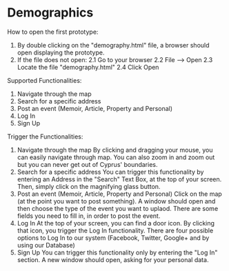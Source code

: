 Demographics
======

How to open the first prototype:
  1. By double clicking on the "demography.html" file, a browser should open displaying the prototype.
  2. If the file does not open:
      2.1 Go to your browser 
      2.2 File --> Open
      2.3 Locate the file "demography.html"
      2.4 Click Open

Supported Functionalities:
  1. Navigate through the map
  2. Search for a specific address
  3. Post an event (Memoir, Article, Property and Personal)
  4. Log In
  5. Sign Up
  
Trigger the Functionalities:
  1. Navigate through the map
      By clicking and dragging your mouse, you can easily navigate through map. You can also zoom in and zoom out but you can never get out of Cyprus' boundaries.
  2. Search for a specific address
      You can trigger this functionality by entering an Address in the "Search" Text Box, at the top of your screen. Then, simply click on the magnifying glass button.
  3. Post an event (Memoir, Article, Property and Personal)
      Click on the map (at the point you want to post something). A window should open and then choose the type of the event you want to uplaod. There are some fields you need to fill in, in order to post the event.
  4. Log In
      At the top of your screen, you can find a door icon. By clicking that icon, you trigger the Log In functionality. There are four possible options to Log In to our system (Facebook, Twitter, Google+ and by using our Database)
  5. Sign Up
      You can trigger this functionality only by entering the "Log In" section. A new window should open, asking for your personal data.
